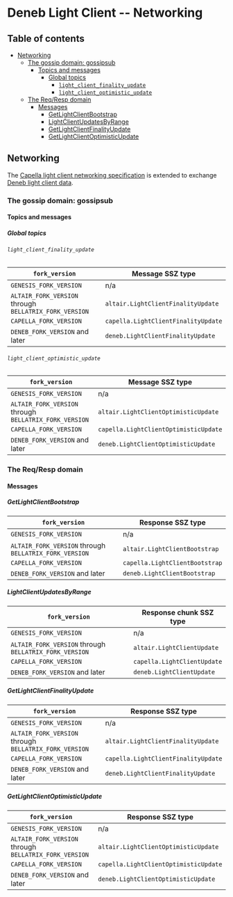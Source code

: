 # Deneb Light Client -- Networking

## Table of contents

<!-- TOC -->
<!-- START doctoc generated TOC please keep comment here to allow auto update -->
<!-- DON'T EDIT THIS SECTION, INSTEAD RE-RUN doctoc TO UPDATE -->

- [Networking](#networking)
  - [The gossip domain: gossipsub](#the-gossip-domain-gossipsub)
    - [Topics and messages](#topics-and-messages)
      - [Global topics](#global-topics)
        - [`light_client_finality_update`](#light_client_finality_update)
        - [`light_client_optimistic_update`](#light_client_optimistic_update)
  - [The Req/Resp domain](#the-reqresp-domain)
    - [Messages](#messages)
      - [GetLightClientBootstrap](#getlightclientbootstrap)
      - [LightClientUpdatesByRange](#lightclientupdatesbyrange)
      - [GetLightClientFinalityUpdate](#getlightclientfinalityupdate)
      - [GetLightClientOptimisticUpdate](#getlightclientoptimisticupdate)

<!-- END doctoc generated TOC please keep comment here to allow auto update -->
<!-- /TOC -->

## Networking

The [Capella light client networking specification](../../capella/light-client/p2p-interface.md) is extended to exchange [Deneb light client data](./sync-protocol.md).

### The gossip domain: gossipsub

#### Topics and messages

##### Global topics

###### `light_client_finality_update`

<!-- eth2spec: skip -->

| `fork_version`                                         | Message SSZ type                    |
|--------------------------------------------------------|-------------------------------------|
| `GENESIS_FORK_VERSION`                                 | n/a                                 |
| `ALTAIR_FORK_VERSION` through `BELLATRIX_FORK_VERSION` | `altair.LightClientFinalityUpdate`  |
| `CAPELLA_FORK_VERSION`                                 | `capella.LightClientFinalityUpdate` |
| `DENEB_FORK_VERSION` and later                         | `deneb.LightClientFinalityUpdate`   |

###### `light_client_optimistic_update`

<!-- eth2spec: skip -->

| `fork_version`                                         | Message SSZ type                      |
|--------------------------------------------------------|---------------------------------------|
| `GENESIS_FORK_VERSION`                                 | n/a                                   |
| `ALTAIR_FORK_VERSION` through `BELLATRIX_FORK_VERSION` | `altair.LightClientOptimisticUpdate`  |
| `CAPELLA_FORK_VERSION`                                 | `capella.LightClientOptimisticUpdate` |
| `DENEB_FORK_VERSION` and later                         | `deneb.LightClientOptimisticUpdate`   |

### The Req/Resp domain

#### Messages

##### GetLightClientBootstrap

<!-- eth2spec: skip -->

| `fork_version`                                         | Response SSZ type                  |
|--------------------------------------------------------|------------------------------------|
| `GENESIS_FORK_VERSION`                                 | n/a                                |
| `ALTAIR_FORK_VERSION` through `BELLATRIX_FORK_VERSION` | `altair.LightClientBootstrap`      |
| `CAPELLA_FORK_VERSION`                                 | `capella.LightClientBootstrap`     |
| `DENEB_FORK_VERSION` and later                         | `deneb.LightClientBootstrap`       |

##### LightClientUpdatesByRange

<!-- eth2spec: skip -->

| `fork_version`                                         | Response chunk SSZ type          |
|--------------------------------------------------------|----------------------------------|
| `GENESIS_FORK_VERSION`                                 | n/a                              |
| `ALTAIR_FORK_VERSION` through `BELLATRIX_FORK_VERSION` | `altair.LightClientUpdate`       |
| `CAPELLA_FORK_VERSION`                                 | `capella.LightClientUpdate`      |
| `DENEB_FORK_VERSION` and later                         | `deneb.LightClientUpdate`        |

##### GetLightClientFinalityUpdate

<!-- eth2spec: skip -->

| `fork_version`                                         | Response SSZ type                   |
|--------------------------------------------------------|-------------------------------------|
| `GENESIS_FORK_VERSION`                                 | n/a                                 |
| `ALTAIR_FORK_VERSION` through `BELLATRIX_FORK_VERSION` | `altair.LightClientFinalityUpdate`  |
| `CAPELLA_FORK_VERSION`                                 | `capella.LightClientFinalityUpdate` |
| `DENEB_FORK_VERSION` and later                         | `deneb.LightClientFinalityUpdate`   |

##### GetLightClientOptimisticUpdate

<!-- eth2spec: skip -->

| `fork_version`                                         | Response SSZ type                     |
|--------------------------------------------------------|---------------------------------------|
| `GENESIS_FORK_VERSION`                                 | n/a                                   |
| `ALTAIR_FORK_VERSION` through `BELLATRIX_FORK_VERSION` | `altair.LightClientOptimisticUpdate`  |
| `CAPELLA_FORK_VERSION`                                 | `capella.LightClientOptimisticUpdate` |
| `DENEB_FORK_VERSION` and later                         | `deneb.LightClientOptimisticUpdate`   |
